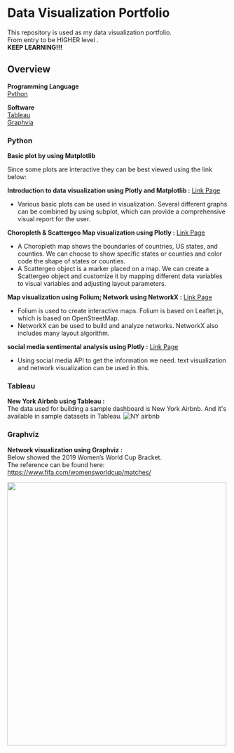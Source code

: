 # Data Visualization Portfolio

This repository is used as my data visualization portfolio.<br/>
From entry to be HIGHER level .<br/>
**KEEP LEARNING!!!**<br/>

## Overview
**Programming Language**\
[Python](#python)

**Software**\
[Tableau](#tableau)\
[Graphvia](#graphviz)


### Python


**Basic plot by using Matplotlib**

Since some plots are interactive they can be best viewed using the link below:

**Introduction to data visualization using Plotly and Matplotlib :** 
[Link Page](https://nbviewer.jupyter.org/github/balloon0315/Data-visualization-Portfolio/blob/master/Introduction%20to%20data%20visualization%20using%20Plotly%20and%20Matplotlib.ipynb)<br/>
- Various basic plots can be used in visualization. Several different graphs can be combined by using subplot, which can provide a comprehensive visual report for the user.

**Choropleth & Scattergeo Map visualization using Plotly :** 
[Link Page](https://nbviewer.jupyter.org/github/balloon0315/Data-visualization-Portfolio/blob/master/Choropleth%26Scattergeo%20Map%20visualization%20using%20Plotly..ipynb)<br/>
- A Choropleth map shows the boundaries of countries, US states, and counties. We can choose to show specific states or counties and color code the shape of states or counties.
- A Scattergeo object is a marker placed on a map. We can create a Scattergeo object and customize it by mapping different data variables to visual variables and adjusting layout parameters. 

**Map visualization using Folium; Network using NetworkX :** 
[Link Page](https://nbviewer.jupyter.org/github/balloon0315/Data-visualization-Portfolio/blob/master/Map%20visualization%20using%20Folium%3B%20Network%20using%20NetworkX.ipynb)<br/>
- Folium is used to create interactive maps. Folium is based on Leaflet.js, which is based on OpenStreetMap. 
- NetworkX can be used to build and analyze networks. NetworkX also includes many layout algorithm.

**social media sentimental analysis using Plotly :** 
[Link Page](https://nbviewer.jupyter.org/github/balloon0315/Data-visualization-Portfolio/blob/master/social%20media%20sentimental%20analysis%20using%20Plotly%20.ipynb)<br/>
- Using social media API to get the information we need. text visualization and network visualization can be used in this.




### Tableau

**New York Airbnb using Tableau :** <br/>
The data used for building a sample dashboard is New York Airbnb. And it's available in sample datasets in Tableau. 
![NY airbnb](https://github.com/balloon0315/Data-visualization-Portfolio/blob/master/Tableau/Dashboard.png)

### Graphviz

**Network visualization using Graphviz :** <br/>
Below showed the 2019 Women’s World Cup Bracket. <br/>
The reference can be found here: https://www.fifa.com/womensworldcup/matches/

<img src="https://github.com/balloon0315/Data-visualization-Portfolio/blob/master/Graphviz/Figure2graphviz-1.jpg" width="500" height="600">



